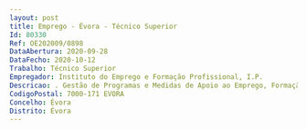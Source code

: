 ```yaml
--- 
layout: post
title: Emprego - Évora - Técnico Superior
Id: 80330
Ref: OE202009/0898
DataAbertura: 2020-09-28
DataFecho: 2020-10-12
Trabalho: Técnico Superior
Empregador: Instituto do Emprego e Formação Profissional, I.P.
Descricao: . Gestão de Programas e Medidas de Apoio ao Emprego, Formação e Reabilitação Profissional  .Pagamentos a formandos, formadores e entidades diversas  . Coordenação de ações de formação  . Acompanhamento de medidas de emprego e formação profissional
CodigoPostal: 7000-171 EVORA
Concelho: Évora
Distrito: Évora
--- 
```

